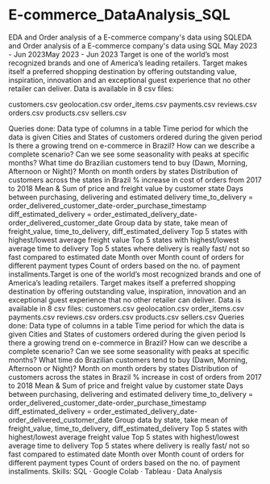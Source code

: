 # E-commerce_DataAnalysis_SQL
EDA and Order analysis of a E-commerce company's data using SQLEDA and Order analysis of a E-commerce company's data using SQL
May 2023 - Jun 2023May 2023 - Jun 2023
Target is one of the world’s most recognized brands and one of America’s leading retailers. Target makes itself a preferred shopping destination by offering outstanding value, inspiration, innovation and an exceptional guest experience that no other retailer can deliver.
Data is available in 8 csv files:

customers.csv
geolocation.csv
order_items.csv
payments.csv
reviews.csv
orders.csv
products.csv
sellers.csv


Queries done:
Data type of columns in a table
Time period for which the data is given
Cities and States of customers ordered during the given period
Is there a growing trend on e-commerce in Brazil? How can we describe a complete scenario? Can we see some seasonality with peaks at specific months?
What time do Brazilian customers tend to buy (Dawn, Morning, Afternoon or Night)?
Month on month orders by states
Distribution of customers across the states in Brazil
% increase in cost of orders from 2017 to 2018
Mean & Sum of price and freight value by customer state
Days between purchasing, delivering and estimated delivery
time_to_delivery = order_delivered_customer_date-order_purchase_timestamp
diff_estimated_delivery = order_estimated_delivery_date-order_delivered_customer_date
Group data by state, take mean of freight_value, time_to_delivery, diff_estimated_delivery
Top 5 states with highest/lowest average freight value
Top 5 states with highest/lowest average time to delivery
Top 5 states where delivery is really fast/ not so fast compared to estimated date
Month over Month count of orders for different payment types
Count of orders based on the no. of payment installments.Target is one of the world’s most recognized brands and one of America’s leading retailers. Target makes itself a preferred shopping destination by offering outstanding value, inspiration, innovation and an exceptional guest experience that no other retailer can deliver. Data is available in 8 csv files: customers.csv geolocation.csv order_items.csv payments.csv reviews.csv orders.csv products.csv sellers.csv Queries done: Data type of columns in a table Time period for which the data is given Cities and States of customers ordered during the given period Is there a growing trend on e-commerce in Brazil? How can we describe a complete scenario? Can we see some seasonality with peaks at specific months? What time do Brazilian customers tend to buy (Dawn, Morning, Afternoon or Night)? Month on month orders by states Distribution of customers across the states in Brazil % increase in cost of orders from 2017 to 2018 Mean & Sum of price and freight value by customer state Days between purchasing, delivering and estimated delivery time_to_delivery = order_delivered_customer_date-order_purchase_timestamp diff_estimated_delivery = order_estimated_delivery_date-order_delivered_customer_date Group data by state, take mean of freight_value, time_to_delivery, diff_estimated_delivery Top 5 states with highest/lowest average freight value Top 5 states with highest/lowest average time to delivery Top 5 states where delivery is really fast/ not so fast compared to estimated date Month over Month count of orders for different payment types Count of orders based on the no. of payment installments.
Skills: SQL · Google Colab · Tableau · Data Analysis
